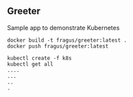 ## Greeter

Sample app to demonstrate Kubernetes 

```
docker build -t fragus/greeter:latest .
docker push fragus/greeter:latest

kubectl create -f k8s
kubectl get all
....
...
..
.
```